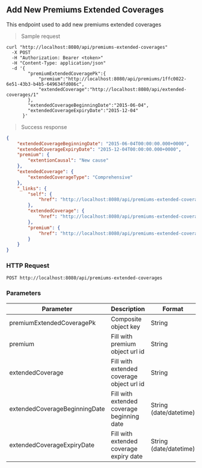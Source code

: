 ## Add New Premiums Extended Coverages

This endpoint used to add new premiums extended coverages

> Sample request

```shell
curl "http://localhost:8080/api/premiums-extended-coverages"
  -X POST
  -H "Authorization: Bearer <token>"
  -H "Content-Type: application/json"
  -d '{
        "premiumExtendedCoveragePk":{
            "premium":"http://localhost:8080/api/premiums/1ffc0022-6e51-43b3-b4b5-649634fd086c",
            "extendedCoverage":"http://localhost:8080/api/extended-coverages/1"
        },
        "extendedCoverageBeginningDate":"2015-06-04",
        "extendedCoverageExpiryDate":"2015-12-04"
      }'
```

> Success response

```json
{
    "extendedCoverageBeginningDate": "2015-06-04T00:00:00.000+0000",
    "extendedCoverageExpiryDate": "2015-12-04T00:00:00.000+0000",
    "premium": {
        "extentionCausal": "New cause"
    },
    "extendedCoverage": {
        "extendedCoverageType": "Comprehensive"
    },
    "_links": {
        "self": {
            "href": "http://localhost:8080/api/premiums-extended-coverages/1ffc0022-6e51-43b3-b4b5-649634fd086c@1"
        },
        "extendedCoverage": {
            "href": "http://localhost:8080/api/premiums-extended-coverages/1ffc0022-6e51-43b3-b4b5-649634fd086c@1/extendedCoverage"
        },
        "premium": {
            "href": "http://localhost:8080/api/premiums-extended-coverages/1ffc0022-6e51-43b3-b4b5-649634fd086c@1/premium"
        }
    }
}
```

### HTTP Request

`POST http://localhost:8080/api/premiums-extended-coverages`

### Parameters

Parameter | Description | Format
--------- | ----------- | ------
premiumExtendedCoveragePk | Composite object key | String
premium | Fill with premium object url id | String
extendedCoverage | Fill with extended coverage object url id | String
extendedCoverageBeginningDate | Fill with extended coverage beginning date | String (date/datetime)
extendedCoverageExpiryDate | Fill with extended coverage expiry date | String (date/datetime)